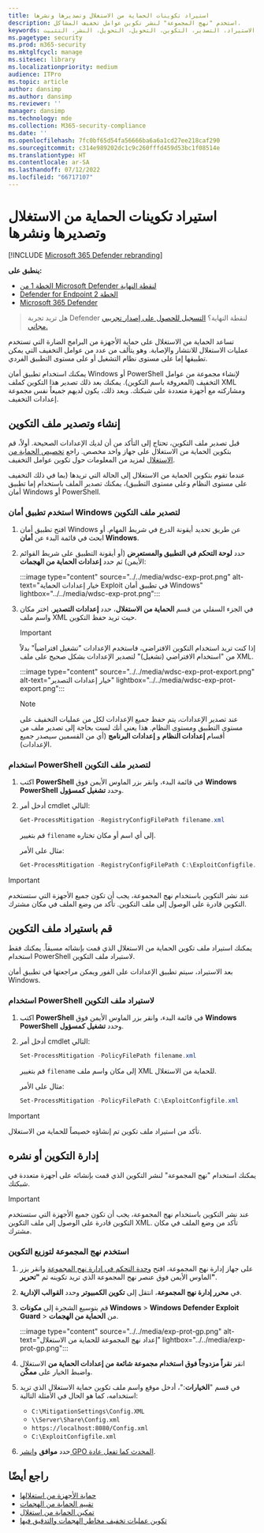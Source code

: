 ```yaml
---
title: استيراد تكوينات الحماية من الاستغلال وتصديرها ونشرها
description: استخدم "نهج المجموعة" لنشر تكوين عوامل تخفيف المشاكل.
keywords: استغلال الحماية، التخفيف، الاستيراد، التصدير، التكوين، التحويل، التحويل، النشر، التثبيت
ms.pagetype: security
ms.prod: m365-security
ms.mktglfcycl: manage
ms.sitesec: library
ms.localizationpriority: medium
audience: ITPro
ms.topic: article
author: dansimp
ms.author: dansimp
ms.reviewer: ''
manager: dansimp
ms.technology: mde
ms.collection: M365-security-compliance
ms.date: ''
ms.openlocfilehash: 7fc0bf65d54fa56666ba6a6a1cd27ee218caf290
ms.sourcegitcommit: c314e989202dc1c9c260fffd459d53bc1f08514e
ms.translationtype: HT
ms.contentlocale: ar-SA
ms.lasthandoff: 07/12/2022
ms.locfileid: "66717107"
---
```

# <a name="import-export-and-deploy-exploit-protection-configurations"></a>استيراد تكوينات الحماية من الاستغلال وتصديرها ونشرها

[!INCLUDE [Microsoft 365 Defender rebranding](../../includes/microsoft-defender.md)]


**ينطبق على:**
- [الخطة 1 من Microsoft Defender لنقطة النهاية](https://go.microsoft.com/fwlink/p/?linkid=2154037)
- [Defender for Endpoint الخطة 2](https://go.microsoft.com/fwlink/p/?linkid=2154037)
- [Microsoft 365 Defender](https://go.microsoft.com/fwlink/?linkid=2118804)

> هل تريد تجربة Defender لنقطة النهاية؟ [التسجيل للحصول على إصدار تجريبي مجاني.](https://signup.microsoft.com/create-account/signup?products=7f379fee-c4f9-4278-b0a1-e4c8c2fcdf7e&ru=https://aka.ms/MDEp2OpenTrial?ocid=docs-wdatp-exposedapis-abovefoldlink)

تساعد الحماية من الاستغلال على حماية الأجهزة من البرامج الضارة التي تستخدم عمليات الاستغلال للانتشار والإصابة. وهو يتألف من عدد من عوامل التخفيف التي يمكن تطبيقها إما على مستوى نظام التشغيل أو على مستوى التطبيق الفردي.

يمكنك استخدام تطبيق أمان Windows أو PowerShell لإنشاء مجموعة من عوامل التخفيف (المعروفة باسم التكوين). يمكنك بعد ذلك تصدير هذا التكوين كملف XML ومشاركته مع أجهزة متعددة على شبكتك. وبعد ذلك، يكون لديهم جميعاً نفس مجموعة إعدادات التخفيف.

## <a name="create-and-export-a-configuration-file"></a>إنشاء وتصدير ملف التكوين

قبل تصدير ملف التكوين، تحتاج إلى التأكد من أن لديك الإعدادات الصحيحة. أولاً، قم بتكوين الحماية من الاستغلال على جهاز واحد مخصص. راجع [تخصيص الحماية من الاستغلال](customize-exploit-protection.md) لمزيد من المعلومات حول تكوين عوامل التخفيف.

عندما تقوم بتكوين الحماية من الاستغلال إلى الحالة التي تريدها (بما في ذلك التخفيف على مستوى النظام وعلى مستوى التطبيق)، يمكنك تصدير الملف باستخدام إما تطبيق أمان Windows أو PowerShell.

### <a name="use-the-windows-security-app-to-export-a-configuration-file"></a>استخدم تطبيق أمان Windows لتصدير ملف التكوين

1. افتح تطبيق أمان Windows عن طريق تحديد أيقونة الدرع في شريط المهام. أو ابحث في قائمة البدء عن **أمان Windows**.

2. حدد **لوحة التحكم في التطبيق والمستعرض** (أو أيقونة التطبيق على شريط القوائم الأيمن) ثم حدد **إعدادات الحماية من الهجمات**:

   :::image type="content" source="../../media/wdsc-exp-prot.png" alt-text="خيار إعدادات الحماية Exploit في تطبيق أمان Windows" lightbox="../../media/wdsc-exp-prot.png":::

3. في الجزء السفلي من قسم **الحماية من الاستغلال**، حدد **إعدادات التصدير**. اختر مكان واسم ملف XML حيث تريد حفظ التكوين.

    > [!IMPORTANT]
    > إذا كنت تريد استخدام التكوين الافتراضي، فاستخدم الإعدادات "تشغيل افتراضياً" بدلاً من "استخدام الافتراضي (تشغيل)" لتصدير الإعدادات بشكل صحيح على ملف XML.

      :::image type="content" source="../../media/wdsc-exp-prot-export.png" alt-text="خيار إعدادات التصدير" lightbox="../../media/wdsc-exp-prot-export.png":::

    > [!NOTE]
    > عند تصدير الإعدادات، يتم حفظ جميع الإعدادات لكل من عمليات التخفيف على مستوى التطبيق ومستوى النظام. هذا يعني أنك لست بحاجة إلى تصدير ملف من أقسام **إعدادات النظام** و **إعدادات البرنامج** (أي من القسمين سيصدر جميع الإعدادات).

### <a name="use-powershell-to-export-a-configuration-file"></a>استخدام PowerShell لتصدير ملف التكوين

1. اكتب **PowerShell** في قائمة البدء، وانقر بزر الماوس الأيمن فوق **Windows PowerShell** وحدد **تشغيل كمسؤول**.
2. أدخل أمر cmdlet التالي:

    ```PowerShell
    Get-ProcessMitigation -RegistryConfigFilePath filename.xml
    ```

    قم بتغيير `filename` إلى أي اسم أو مكان تختاره.

    مثال على الأمر:

    ```powershell
    Get-ProcessMitigation -RegistryConfigFilePath C:\ExploitConfigfile.xml
    ```

> [!IMPORTANT]
> عند نشر التكوين باستخدام نهج المجموعة، يجب أن تكون جميع الأجهزة التي ستستخدم التكوين قادرة على الوصول إلى ملف التكوين. تأكد من وضع الملف في مكان مشترك.

## <a name="import-a-configuration-file"></a>قم باستيراد ملف التكوين

يمكنك استيراد ملف تكوين الحماية من الاستغلال الذي قمت بإنشائه مسبقاً. يمكنك فقط استخدام PowerShell لاستيراد ملف التكوين.

بعد الاستيراد، سيتم تطبيق الإعدادات على الفور ويمكن مراجعتها في تطبيق أمان Windows.

### <a name="use-powershell-to-import-a-configuration-file"></a>استخدام PowerShell لاستيراد ملف التكوين

1. اكتب **PowerShell** في قائمة البدء، وانقر بزر الماوس الأيمن فوق **Windows PowerShell** وحدد **تشغيل كمسؤول**.
2. أدخل أمر cmdlet التالي:

    ```PowerShell
    Set-ProcessMitigation -PolicyFilePath filename.xml
    ```

    قم بتغيير `filename` إلى مكان واسم ملف XML للحماية من الاستغلال.

    مثال على الأمر:

    ```powershell
    Set-ProcessMitigation -PolicyFilePath C:\ExploitConfigfile.xml
    ```

> [!IMPORTANT]
> تأكد من استيراد ملف تكوين تم إنشاؤه خصيصاً للحماية من الاستغلال.

## <a name="manage-or-deploy-a-configuration"></a>إدارة التكوين أو نشره

يمكنك استخدام "نهج المجموعة" لنشر التكوين الذي قمت بإنشائه على أجهزة متعددة في شبكتك.

> [!IMPORTANT]
> عند نشر التكوين باستخدام نهج المجموعة، يجب أن تكون جميع الأجهزة التي ستستخدم التكوين قادرة على الوصول إلى ملف التكوين XML. تأكد من وضع الملف في مكان مشترك.

### <a name="use-group-policy-to-distribute-the-configuration"></a>استخدم نهج المجموعة لتوزيع التكوين

1. على جهاز إدارة نهج المجموعة، افتح [وحدة التحكم في إدارة نهج المجموعة](/previous-versions/windows/desktop/gpmc/group-policy-management-console-portal) وانقر بزر الماوس الأيمن فوق عنصر نهج المجموعة الذي تريد تكوينه ثم **"تحرير"**.

2. في **محرر إدارة نهج المجموعة**، انتقل إلى **تكوين الكمبيوتر** وحدد **القوالب الإدارية**.

3. قم بتوسيع الشجرة إلى **مكونات Windows** \> **Windows Defender Exploit Guard** \> من **الحماية من الهجمات**.

    :::image type="content" source="../../media/exp-prot-gp.png" alt-text="إعداد نهج المجموعة للحماية من الاستغلال" lightbox="../../media/exp-prot-gp.png":::

4. انقر **نقراً مزدوجاً فوق استخدام مجموعة شائعة من إعدادات الحماية من** الاستغلال واضبط الخيار على **ممكّن**.

5. في قسم "**الخيارات**:"، أدخل موقع واسم ملف تكوين حماية الاستغلال الذي تريد استخدامه، كما هو الحال في الأمثلة التالية:

    - `C:\MitigationSettings\Config.XML`
    - `\\Server\Share\Config.xml`
    - `https://localhost:8080/Config.xml`
    - `C:\ExploitConfigfile.xml`

6. حدد **موافق** و[انشر GPO المحدث كما تفعل عادة](/windows/win32/srvnodes/group-policy).

## <a name="see-also"></a>راجع أيضًا

- [حماية الأجهزة من استغلالها](exploit-protection.md)
- [تقييم الحماية من الهجمات](evaluate-exploit-protection.md)
- [تمكين الحماية من استغلال](enable-exploit-protection.md)
- [تكوين عمليات تخفيف مخاطر الهجمات والتدقيق فيها](customize-exploit-protection.md)
